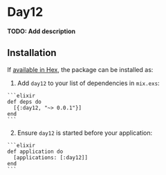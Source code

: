 # Day12

**TODO: Add description**

## Installation

If [available in Hex](https://hex.pm/docs/publish), the package can be installed as:

  1. Add `day12` to your list of dependencies in `mix.exs`:

    ```elixir
    def deps do
      [{:day12, "~> 0.0.1"}]
    end
    ```

  2. Ensure `day12` is started before your application:

    ```elixir
    def application do
      [applications: [:day12]]
    end
    ```

